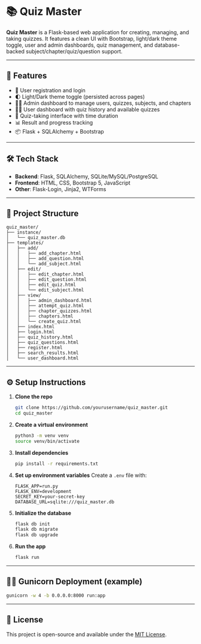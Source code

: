 
# 📚 Quiz Master

**Quiz Master** is a Flask-based web application for creating, managing, and taking quizzes. It features a clean UI with Bootstrap, light/dark theme toggle, user and admin dashboards, quiz management, and database-backed subject/chapter/quiz/question support.

---

## 🚀 Features

- 🔐 User registration and login
- 🌓 Light/Dark theme toggle (persisted across pages)
- 🧑‍🏫 Admin dashboard to manage users, quizzes, subjects, and chapters
- 🧑‍🎓 User dashboard with quiz history and available quizzes
- 🧠 Quiz-taking interface with time duration
- 📊 Result and progress tracking
- 📦 Flask + SQLAlchemy + Bootstrap

---

## 🛠️ Tech Stack

- **Backend**: Flask, SQLAlchemy, SQLite/MySQL/PostgreSQL
- **Frontend**: HTML, CSS, Bootstrap 5, JavaScript
- **Other**: Flask-Login, Jinja2, WTForms

---

## 📁 Project Structure

```plaintext
quiz_master/
├── instance/
│   └── quiz_master.db
├── templates/
│   ├── add/
│   │   ├── add_chapter.html
│   │   ├── add_question.html
│   │   └── add_subject.html
│   ├── edit/
│   │   ├── edit_chapter.html
│   │   ├── edit_question.html
│   │   ├── edit_quiz.html
│   │   └── edit_subject.html
│   ├── view/
│   │   ├── admin_dashboard.html
│   │   ├── attempt_quiz.html
│   │   ├── chapter_quizzes.html
│   │   ├── chapters.html
│   │   └── create_quiz.html
│   ├── index.html
│   ├── login.html
│   ├── quiz_history.html
│   ├── quiz_questions.html
│   ├── register.html
│   ├── search_results.html
│   └── user_dashboard.html
```

---

## ⚙️ Setup Instructions

1. **Clone the repo**
   ```bash
   git clone https://github.com/yourusername/quiz_master.git
   cd quiz_master
   ```

2. **Create a virtual environment**
   ```bash
   python3 -m venv venv
   source venv/bin/activate
   ```

3. **Install dependencies**
   ```bash
   pip install -r requirements.txt
   ```

4. **Set up environment variables**
   Create a `.env` file with:
   ```
   FLASK_APP=run.py
   FLASK_ENV=development
   SECRET_KEY=your-secret-key
   DATABASE_URL=sqlite:///quiz_master.db
   ```

5. **Initialize the database**
   ```bash
   flask db init
   flask db migrate
   flask db upgrade
   ```

6. **Run the app**
   ```bash
   flask run
   ```

---

## 👨‍🔧 Gunicorn Deployment (example)

```bash
gunicorn -w 4 -b 0.0.0.0:8000 run:app
```

---

## 📄 License

This project is open-source and available under the [MIT License](LICENSE).
